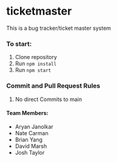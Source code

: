 # ticketmaster
This is a bug tracker/ticket master system

### To start:
1. Clone repository
2. Run `npm install`
3. Run `npm start`
### Commit and Pull Request Rules
1. No direct Commits to main
#### Team Members:
- Aryan Janolkar
- Nate Carman
- Brian Yang
- David Marsh
- Josh Taylor
